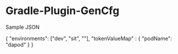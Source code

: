 # Gradle-Plugin-GenCfg

Sample JSON

{
	"environments": ["dev", "sit", ""],
	"tokenValueMap" : {
		"podName": "dapod"
	}
}